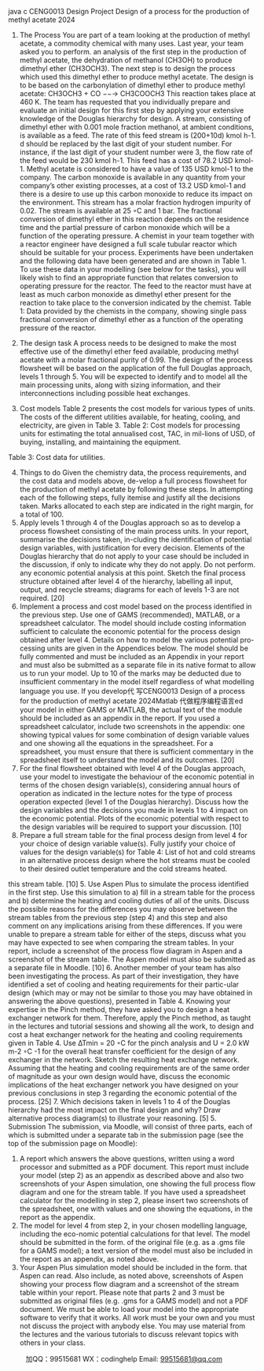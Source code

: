 java c
CENG0013 Design Project 
Design of a process for the production of methyl acetate 
2024
1. The Process 
You are part of a team looking at the production of methyl acetate, a commodity chemical with many uses. Last year, your team asked you to perform. an analysis of the first step in the production of methyl acetate, the dehydration of methanol (CH3OH) to produce dimethyl ether (CH3OCH3). The next step is to design the process which used this dimethyl ether to produce methyl acetate. The design is to be based on the carbonylation of dimethyl ether to produce methyl acetate:
CH3OCH3 + CO −−→ CH3COOCH3 
This reaction takes place at 460 K.
The team has requested that you individually prepare and evaluate an initial design for this first step by applying your extensive knowledge of the Douglas hierarchy for design.
A stream, consisting of dimethyl ether with 0.001 mole fraction methanol, at ambient conditions, is available as a feed. The rate of this feed stream is (200+10d) kmol h-1. d should be replaced by the last digit of your student number. For instance, if the last digit of your student number were 3, the flow rate of the feed would be 230 kmol h-1. This feed has a cost of 78.2 USD kmol-1. Methyl acetate is considered to have a value of 135 USD kmol-1 to the company.
The carbon monoxide is available in any quantity from your company’s other existing processes, at a cost of 13.2 USD kmol-1 and there is a desire to use up this carbon monoxide to reduce its impact on the environment. This stream has a molar fraction hydrogen impurity of 0.02. The stream is available at 25 ◦C and 1 bar.
The fractional conversion of dimethyl ether in this reaction depends on the residence time and the partial pressure of carbon monoxide which will be a function of the operating pressure. A chemist in your team together with a reactor engineer have designed a full scale tubular reactor which should be suitable for your process. Experiments have been undertaken and the following data have been generated and are shown in Table 1. To use these data in your modelling (see below for the tasks), you will likely wish to find an appropriate function that relates conversion to operating pressure for the reactor. The feed to the reactor must have at least as much carbon monoxide as dimethyl ether present for the reaction to take place to the conversion indicated by the chemist.
Table 1: Data provided by the chemists in the company, showing single pass fractional conversion of dimethyl ether as a function of the operating pressure of the reactor.

2. The design task 
A process needs to be designed to make the most effective use of the dimethyl ether feed available, producing methyl acetate with a molar fractional purity of 0.99. The design of the process flowsheet will be based on the application of the full Douglas approach, levels 1 through 5. You will be expected to identify and to model all the main processing units, along with sizing information, and their interconnections including possible heat exchanges.
3. Cost models 
Table 2 presents the cost models for various types of units. The costs of the different utilities available, for heating, cooling, and electricity, are given in Table 3.
Table 2: Cost models for processing units for estimating the total annualised cost, TAC, in mil-lions of USD, of buying, installing, and maintaining the equipment.

Table 3: Cost data for utilities.

4. Things to do 
Given the chemistry data, the process requirements, and the cost data and models above, de-velop a full process flowsheet for the production of methyl acetate by following these steps. In attempting each of the following steps, fully itemise and justify all the decisions taken. Marks allocated to each step are indicated in the right margin, for a total of 100.
1. Apply levels 1 through 4 of the Douglas approach so as to develop a process flowsheet consisting of the main process units. In your report, summarise the decisions taken, in-cluding the identification of potential design variables, with justification for every decision. Elements of the Douglas hierarchy that do not apply to your case should be included in the discussion, if only to indicate why they do not apply. Do not perform. any economic potential analysis at this point. Sketch the final process structure obtained after level 4 of the hierarchy, labelling all input, output, and recycle streams; diagrams for each of levels 1-3 are not required. [20]
2. Implement a process and cost model based on the process identified in the previous step. Use one of GAMS (recommended), MATLAB, or a spreadsheet calculator. The model should include costing information sufficient to calculate the economic potential for the process design obtained after level 4. Details on how to model the various potential pro-cessing units are given in the Appendices below.
The model should be fully commented and must be included as an Appendix in your report and must also be submitted as a separate file in its native format to allow us to run your model. Up to 10 of the marks may be deducted due to insufficient commentary in the model itself regardless of what modelling language you use.
If you develop代 写CENG0013 Design of a process for the production of methyl acetate 2024Matlab
代做程序编程语言ed your model in either GAMS or MATLAB, the actual text of the module should be included as an appendix in the report. If you used a spreadsheet calculator, include two screenshots in the appendix: one showing typical values for some combination of design variable values and one showing all the equations in the spreadsheet. For a spreadsheet, you must ensure that there is sufficient commentary in the spreadsheet itself to understand the model and its outcomes. [20]
3. For the final flowsheet obtained with level 4 of the Douglas approach, use your model to investigate the behaviour of the economic potential in terms of the chosen design variable(s), considering annual hours of operation as indicated in the lecture notes for the type of process operation expected (level 1 of the Douglas hierarchy). Discuss how the design variables and the decisions you made in levels 1 to 4 impact on the economic potential. Plots of the economic potential with respect to the design variables will be required to support your discussion. [10]
4. Prepare a full stream table for the final process design from level 4 for your choice of design variable value(s). Fully justify your choice of values for the design variable(s) for
Table 4: List of hot and cold streams in an alternative process design where the hot streams must be cooled to their desired outlet temperature and the cold streams heated.

this stream table. [10]
5. Use Aspen Plus to simulate the process identified in the first step. Use this simulation to
a) fill in a stream table for the process and
b) determine the heating and cooling duties of all of the units.
Discuss the possible reasons for the differences you may observe between the stream tables from the previous step (step 4) and this step and also comment on any implications arising from these differences. If you were unable to prepare a stream table for either of the steps, discuss what you may have expected to see when comparing the stream tables. In your report, include a screenshot of the process flow diagram in Aspen and a screenshot of the stream table. The Aspen model must also be submitted as a separate file in Moodle. [10]
6. Another member of your team has also been investigating the process. As part of their investigation, they have identified a set of cooling and heating requirements for their partic-ular design (which may or may not be similar to those you may have obtained in answering the above questions), presented in Table 4. Knowing your expertise in the Pinch method, they have asked you to design a heat exchanger network for them.
Therefore, apply the Pinch method, as taught in the lectures and tutorial sessions and showing all the work, to design and cost a heat exchanger network for the heating and cooling requirements given in Table 4. Use ∆Tmin = 20 ◦C for the pinch analysis and U = 2.0 kW m-2 ◦C -1 for the overall heat transfer coefficient for the design of any exchanger in the network. Sketch the resulting heat exchange network.
Assuming that the heating and cooling requirements are of the same order of magnitude as your own design would have, discuss the economic implications of the heat exchanger network you have designed on your previous conclusions in step 3 regarding the economic potential of the process. [25]
7. Which decisions taken in levels 1 to 4 of the Douglas hierarchy had the most impact on the final design and why? Draw alternative process diagram(s) to illustrate your reasoning. [5]
5. Submission 
The submission, via Moodle, will consist of three parts, each of which is submitted under a separate tab in the submission page (see the top of the submission page on Moodle):
1. A report which answers the above questions, written using a word processor and submitted as a PDF document. This report must include your model (step 2) as an appendix as described above and also two screenshots of your Aspen simulation, one showing the full process flow diagram and one for the stream table. If you have used a spreadsheet calculator for the modelling in step 2, please insert two screenshots of the spreadsheet, one with values and one showing the equations, in the report as the appendix.
2. The model for level 4 from step 2, in your chosen modelling language, including the eco-nomic potential calculations for that level. The model should be submitted in the form. of the original file (e.g. as a .gms file for a GAMS model); a text version of the model must also be included in the report as an appendix, as noted above.
3. Your Aspen Plus simulation model should be included in the form. that Aspen can read. Also include, as noted above, screenshots of Aspen showing your process flow diagram and a screenshot of the stream table within your report.
Please note that parts 2 and 3 must be submitted as original files (e.g. .gms for a GAMS model) and not a PDF document. We must be able to load your model into the appropriate software to verify that it works.
All work must be your own and you must not discuss the project with anybody else. You may use material from the lectures and the various tutorials to discuss relevant topics with others in your class.





         
加QQ：99515681  WX：codinghelp  Email: 99515681@qq.com
